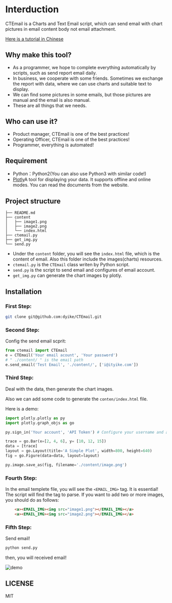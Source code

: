 # Interduction 

CTEmail is a Charts and Text Email script, which can send email with chart pictures in email content body not email attachment.

[Here is a tutorial in Chinese](https://www.dyike.com/2017/10/16/charts-and-text-email-tutorial/)

## Why make this tool?
* As a programmer, we hope to complete everything automatically by scripts, such as send report email daily.
* In business, we cooperate with some friends. Sometimes we exchange the report with data, where we can use charts and suitable text to display.
* We can find some pictures in some emails, but those pictures are manual and the email is also manual.
* These are all things that we needs.


## Who can use it?

* Product manager, CTEmail is one of the best practices!
* Operating Officer, CTEmail is one of the best practices!
* Programmer, everything is automated!


## Requirement

* Python：Python2(You can also use Python3 with similar code!)
* [Plotly](https://plot.ly/)A tool for displaying your data. It supports offline and online modes. You can read the documents from the website.

## Project structure

```
├── README.md
├── content
│   ├── image1.png
│   ├── image2.png
│   └── index.html
├── ctemail.py
├── get_img.py
└── send.py
```

* Under the `content` folder, you will see the `index.html` file, which is the content of email. Also this folder include the images(charts) resources.
* `ctemail.py` is the `CTEmail` class writen by Python script.
* `send.py` is the script to send email and configures of email account.
* `get_img.py` can generate the chart images by plotly.


## Installation

### First Step:

```bash
git clone git@github.com:dyike/CTEmail.git
```

### Second Step:

Config the send email scprit:

```python
from ctemail import CTEmail
e = CTEmail('Your email acount', 'Your password')
# " ./content/ " is the email path 
e.send_email('Test Email', './content/', ['i@ityike.com'])
```

### Third Step:

Deal with the data, then generate the chart images.

Also we can add some code to generate the `conten/index.html` file.

Here is a demo:

```python
import plotly.plotly as py
import plotly.graph_objs as go

py.sign_in('Your account', 'API Token') # Configure your username and api key token

trace = go.Bar(x=[2, 4, 6], y= [10, 12, 15])
data = [trace]
layout = go.Layout(title='A Simple Plot', width=800, height=640)
fig = go.Figure(data=data, layout=layout)

py.image.save_as(fig, filename='./content/image.png')
```

### Fourth Step:

In the email templete file, you will see the `<EMAIL_IMG>` tag. It is essential! The script will find the tag to parse. If you want to add two or more images, you should do as follows:

```html
    <a><EMAIL_IMG><img src="image1.png"></EMAIL_IMG></a>
    <a><EMAIL_IMG><img src="image2.png"></EMAIL_IMG></a>
```

### Fifth Step:

Send email!

```bash
python send.py
```

then, you will received email!

![demo](https://raw.githubusercontent.com/dyike/CTEmail/master/images/demo.jpeg)



## LICENSE

MIT




